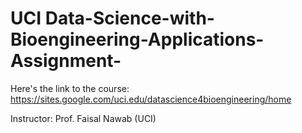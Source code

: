 # UCI Data-Science-with-Bioengineering-Applications-Assignment-

Here's the link to the course: https://sites.google.com/uci.edu/datascience4bioengineering/home

Instructor: Prof. Faisal Nawab (UCI)
